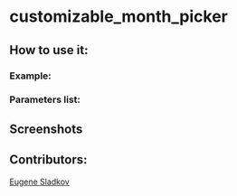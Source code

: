 # customizable_month_picker

## How to use it:

### Example:

### Parameters list:

## Screenshots

## Contributors:
[Eugene Sladkov](https://github.com/Neikan)
